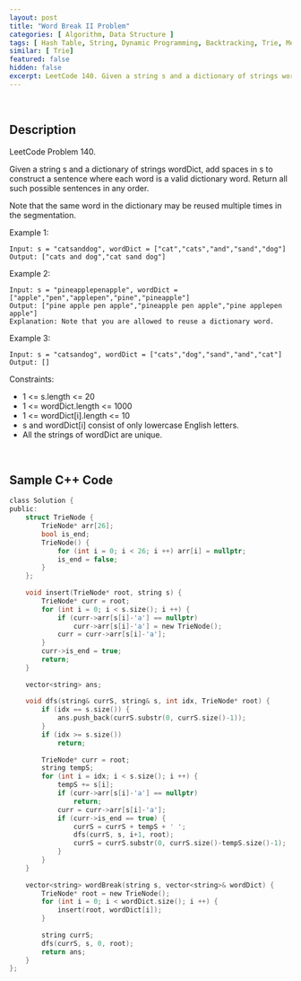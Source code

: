```yaml
---
layout: post
title: "Word Break II Problem"
categories: [ Algorithm, Data Structure ]
tags: [ Hash Table, String, Dynamic Programming, Backtracking, Trie, Memoization]
similar: [ Trie]
featured: false
hidden: false
excerpt: LeetCode 140. Given a string s and a dictionary of strings wordDict, add spaces in s to construct a sentence where each word is a valid dictionary word. Return all such possible sentences in any order.
---
```


<br />

## Description

LeetCode Problem 140.

Given a string s and a dictionary of strings wordDict, add spaces in s to construct a sentence where each word is a valid dictionary word. Return all such possible sentences in any order.

Note that the same word in the dictionary may be reused multiple times in the segmentation.

Example 1:
```
Input: s = "catsanddog", wordDict = ["cat","cats","and","sand","dog"]
Output: ["cats and dog","cat sand dog"]
```

Example 2:
```
Input: s = "pineapplepenapple", wordDict = ["apple","pen","applepen","pine","pineapple"]
Output: ["pine apple pen apple","pineapple pen apple","pine applepen apple"]
Explanation: Note that you are allowed to reuse a dictionary word.
```

Example 3:
```
Input: s = "catsandog", wordDict = ["cats","dog","sand","and","cat"]
Output: []
```

Constraints:
* 1 <= s.length <= 20
* 1 <= wordDict.length <= 1000
* 1 <= wordDict[i].length <= 10
* s and wordDict[i] consist of only lowercase English letters.
* All the strings of wordDict are unique.

<br />

## Sample C++ Code


```c
class Solution {
public:
    struct TrieNode {
        TrieNode* arr[26];
        bool is_end;
        TrieNode() {
            for (int i = 0; i < 26; i ++) arr[i] = nullptr;
            is_end = false;
        }
    };
    
    void insert(TrieNode* root, string s) {
        TrieNode* curr = root;
        for (int i = 0; i < s.size(); i ++) {
            if (curr->arr[s[i]-'a'] == nullptr)
                curr->arr[s[i]-'a'] = new TrieNode();
            curr = curr->arr[s[i]-'a'];
        }
        curr->is_end = true;
        return;
    }
    
    vector<string> ans;
    
    void dfs(string& currS, string& s, int idx, TrieNode* root) {
        if (idx == s.size()) {
            ans.push_back(currS.substr(0, currS.size()-1));
        }    
        if (idx >= s.size())
            return;
        
        TrieNode* curr = root;
        string tempS;
        for (int i = idx; i < s.size(); i ++) {
            tempS += s[i];
            if (curr->arr[s[i]-'a'] == nullptr)
                return;
            curr = curr->arr[s[i]-'a'];
            if (curr->is_end == true) {
                currS = currS + tempS + ' ';
                dfs(currS, s, i+1, root);
                currS = currS.substr(0, currS.size()-tempS.size()-1);
            }
        }
    }
    
    vector<string> wordBreak(string s, vector<string>& wordDict) {
        TrieNode* root = new TrieNode();
        for (int i = 0; i < wordDict.size(); i ++) {
            insert(root, wordDict[i]);
        }
        
        string currS;
        dfs(currS, s, 0, root);
        return ans;
    }
};
```


